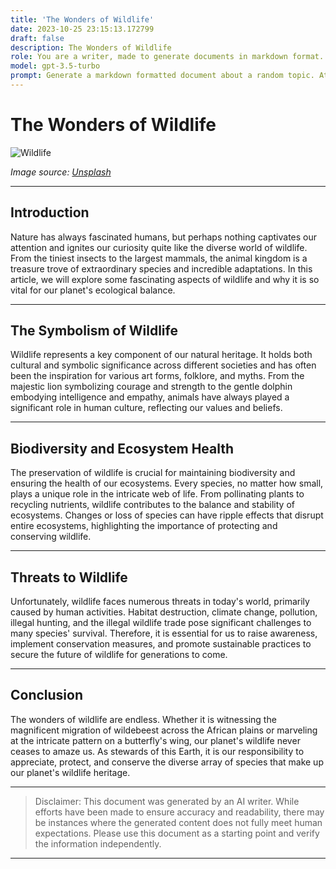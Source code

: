 ```yaml
---
title: 'The Wonders of Wildlife'
date: 2023-10-25 23:15:13.172799
draft: false
description: The Wonders of Wildlife
role: You are a writer, made to generate documents in markdown format. It is very important that all of the documents you generate are in valid markdown format.
model: gpt-3.5-turbo
prompt: Generate a markdown formatted document about a random topic. At the bottom, include a disclaimer explaining that the document was generated by you. The first line of the document should be the title. Make sure that the entire document is in proper markdown format, using a mix of various tags to make the document visually appealing.
---
```


# The Wonders of Wildlife

![Wildlife](https://images.unsplash.com/photo-1579964073703-d13fef82879e)

*Image source: [Unsplash](https://unsplash.com/photos/Ye1X3Oju558)*

---

## Introduction

Nature has always fascinated humans, but perhaps nothing captivates our attention and ignites our curiosity quite like the diverse world of wildlife. From the tiniest insects to the largest mammals, the animal kingdom is a treasure trove of extraordinary species and incredible adaptations. In this article, we will explore some fascinating aspects of wildlife and why it is so vital for our planet's ecological balance.

---

## The Symbolism of Wildlife

Wildlife represents a key component of our natural heritage. It holds both cultural and symbolic significance across different societies and has often been the inspiration for various art forms, folklore, and myths. From the majestic lion symbolizing courage and strength to the gentle dolphin embodying intelligence and empathy, animals have always played a significant role in human culture, reflecting our values and beliefs.

---

## Biodiversity and Ecosystem Health

The preservation of wildlife is crucial for maintaining biodiversity and ensuring the health of our ecosystems. Every species, no matter how small, plays a unique role in the intricate web of life. From pollinating plants to recycling nutrients, wildlife contributes to the balance and stability of ecosystems. Changes or loss of species can have ripple effects that disrupt entire ecosystems, highlighting the importance of protecting and conserving wildlife.

---

## Threats to Wildlife

Unfortunately, wildlife faces numerous threats in today's world, primarily caused by human activities. Habitat destruction, climate change, pollution, illegal hunting, and the illegal wildlife trade pose significant challenges to many species' survival. Therefore, it is essential for us to raise awareness, implement conservation measures, and promote sustainable practices to secure the future of wildlife for generations to come.

---

## Conclusion

The wonders of wildlife are endless. Whether it is witnessing the magnificent migration of wildebeest across the African plains or marveling at the intricate pattern on a butterfly's wing, our planet's wildlife never ceases to amaze us. As stewards of this Earth, it is our responsibility to appreciate, protect, and conserve the diverse array of species that make up our planet's wildlife heritage.

---

> Disclaimer: This document was generated by an AI writer. While efforts have been made to ensure accuracy and readability, there may be instances where the generated content does not fully meet human expectations. Please use this document as a starting point and verify the information independently.

---